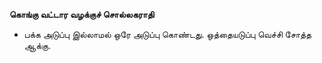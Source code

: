 **கொங்கு வட்டார வழக்குச் சொல்லகராதி**
- பக்க அடுப்பு இல்லாமல் ஒரே அடுப்பு கொண்டது. ஒத்தையடுப்பு வெச்சி சோத்த ஆக்கு.

